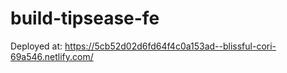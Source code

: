 # build-tipsease-fe

Deployed at: https://5cb52d02d6fd64f4c0a153ad--blissful-cori-69a546.netlify.com/
